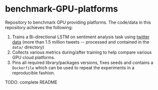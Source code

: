# benchmark-GPU-platforms
Repository to benchmark GPU providing platforms. The code/data in this repository achieves the following:
1. Trains a Bi-directional LSTM on sentiment analysis task using [twitter data](http://thinknook.com/twitter-sentiment-analysis-training-corpus-dataset-2012-09-22/) (more than 1.5 million tweets -- processed and contained in the `data/` directory)
2. Collects various metrics during/after training to help compare various GPU cloud platforms.
3. Pins all required library/packages versions, fixes seeds and contains a `Dockerfile` which can be used to repeat the experiments in a reproducible fashion.

TODO: complete README
